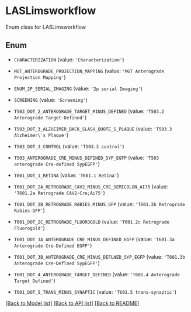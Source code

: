 # LASLimsworkflow

Enum class for LASLimsworkflow

## Enum

* `CHARACTERIZATION` (value: `'Characterization'`)

* `MGT_ANTEROGRADE_PROJECTION_MAPPING` (value: `'MGT Anterograde Projection Mapping'`)

* `ENUM_2P_SERIAL_IMAGING` (value: `'2p serial Imaging'`)

* `SCREENING` (value: `'Screening'`)

* `T503_DOT_2_ANTEROGRADE_TARGET_MINUS_DEFINED` (value: `'T503.2 Anterograde Target-Defined'`)

* `T503_DOT_3_ALZHEIMER_BACK_SLASH_QUOTE_S_PLAQUE` (value: `'T503.3 Alzheimer\'s Plaque'`)

* `T503_DOT_3_CONTROL` (value: `'T503.3 control'`)

* `T503_ANTEROGRADE_CRE_MINUS_DEFINED_SYP_EGFP` (value: `'T503 anterograde Cre-defined SypEGFP'`)

* `T601_DOT_1_RETINA` (value: `'T601.1 Retina'`)

* `T601_DOT_2A_RETROGRADE_CAV2_MINUS_CRE_SEMICOLON_AI75` (value: `'T601.2a Retrograde CAV2-Cre;Ai75'`)

* `T601_DOT_2B_RETROGRADE_RABIES_MINUS_GFP` (value: `'T601.2b Retrograde Rabies-GFP'`)

* `T601_DOT_2C_RETROGRADE_FLUOROGOLD` (value: `'T601.2c Retrograde Fluorogold'`)

* `T601_DOT_3A_ANTEROGRADE_CRE_MINUS_DEFINED_EGFP` (value: `'T601.3a Anterograde Cre-Defined EGFP'`)

* `T601_DOT_3B_ANTEROGRADE_CRE_MINUS_DEFLNED_SYP_EGFP` (value: `'T601.3b Anterograde Cre-Deflned SypEGFP'`)

* `T601_DOT_4_ANTEROGRADE_TARGET_DEFINED` (value: `'T601.4 Anterograde Target Defined'`)

* `T601_DOT_5_TRANS_MINUS_SYNAPTIC` (value: `'T601.5 trans-synaptic'`)

[[Back to Model list]](../README.md#documentation-for-models) [[Back to API list]](../README.md#documentation-for-api-endpoints) [[Back to README]](../README.md)


